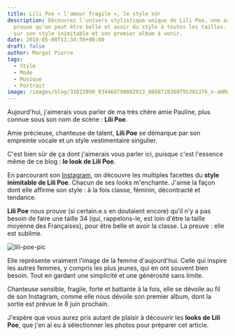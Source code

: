 ```yaml
---
title: Lili Poe « l'amour fragile », le style sûr
description: Découvrez l'univers stylistique unique de Lili Poe, une artiste qui
  prouve qu'on peut être belle et avoir du style à toutes les tailles. Un regard
  sur son style inimitable et son premier album à venir.
date: 2018-05-08T11:34:50+00:00
draft: false
author: Margot Pierre
tags:
  - Style
  - Mode
  - Musique
  - Portrait
image: /images/blog/31023950_834468790082013_8668728369795301376_n-aHR0cHM6.jpg
---
```

Aujourd'hui, j'aimerais vous parler de ma très chère amie Pauline, plus connue sous son nom de scène : **Lili Poe**.

Amie précieuse, chanteuse de talent, **Lili Poe** se démarque par son empreinte vocale et un style vestimentaire singulier.

C'est bien sûr de ça dont j'aimerais vous parler ici, puisque c'est l'essence même de ce blog : **le look de Lili Poe**.

En parcourant son [Instagram](https://www.instagram.com/lilipoe/), on découvre les multiples facettes du **style inimitable de Lili Poe**. Chacun de ses looks m'enchante. J'aime la façon dont elle affirme son style : à la fois classe, féminin, décontracté et tendance.

**Lili Poe** nous prouve (si certain.e.s en doutaient encore) qu'il n'y a pas besoin de faire une taille 34 (qui, rappelons-le, est loin d'être la taille moyenne des Françaises), pour être belle et avoir la classe. La preuve : elle est sublime.

![lili-poe-pic](/images/blog/lilipoe.jpg "Titre de la photo")

Elle représente vraiment l'image de la femme d'aujourd'hui. Celle qui inspire les autres femmes, y compris les plus jeunes, qui en ont souvent bien besoin. Tout en gardant une simplicité et une générosité sans limite.

Chanteuse sensible, fragile, forte et battante à la fois, elle se dévoile au fil de son Instagram, comme elle nous dévoile son premier album, dont la sortie est prévue le 8 juin prochain.

J'espère que vous aurez pris autant de plaisir à découvrir les **looks de Lili Poe**, que j'en ai eu à sélectionner les photos pour préparer cet article.
